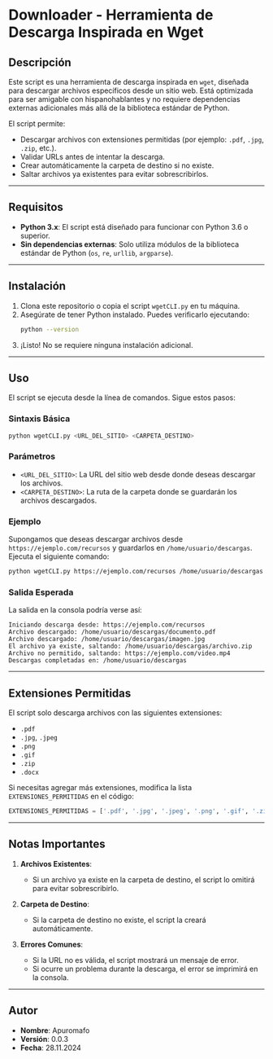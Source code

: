 
# **Downloader - Herramienta de Descarga Inspirada en Wget**

## **Descripción**
Este script es una herramienta de descarga inspirada en `wget`, diseñada para descargar archivos específicos desde un sitio web. Está optimizada para ser amigable con hispanohablantes y no requiere dependencias externas adicionales más allá de la biblioteca estándar de Python.

El script permite:
- Descargar archivos con extensiones permitidas (por ejemplo: `.pdf`, `.jpg`, `.zip`, etc.).
- Validar URLs antes de intentar la descarga.
- Crear automáticamente la carpeta de destino si no existe.
- Saltar archivos ya existentes para evitar sobrescribirlos.

---

## **Requisitos**
- **Python 3.x**: El script está diseñado para funcionar con Python 3.6 o superior.
- **Sin dependencias externas**: Solo utiliza módulos de la biblioteca estándar de Python (`os`, `re`, `urllib`, `argparse`).

---

## **Instalación**
1. Clona este repositorio o copia el script `wgetCLI.py` en tu máquina.
2. Asegúrate de tener Python instalado. Puedes verificarlo ejecutando:
   ```bash
   python --version
   ```
3. ¡Listo! No se requiere ninguna instalación adicional.

---

## **Uso**
El script se ejecuta desde la línea de comandos. Sigue estos pasos:

### **Sintaxis Básica**
```bash
python wgetCLI.py <URL_DEL_SITIO> <CARPETA_DESTINO>
```

### **Parámetros**
- `<URL_DEL_SITIO>`: La URL del sitio web desde donde deseas descargar los archivos.
- `<CARPETA_DESTINO>`: La ruta de la carpeta donde se guardarán los archivos descargados.

### **Ejemplo**
Supongamos que deseas descargar archivos desde `https://ejemplo.com/recursos` y guardarlos en `/home/usuario/descargas`. Ejecuta el siguiente comando:

```bash
python wgetCLI.py https://ejemplo.com/recursos /home/usuario/descargas
```

### **Salida Esperada**
La salida en la consola podría verse así:

```
Iniciando descarga desde: https://ejemplo.com/recursos
Archivo descargado: /home/usuario/descargas/documento.pdf
Archivo descargado: /home/usuario/descargas/imagen.jpg
El archivo ya existe, saltando: /home/usuario/descargas/archivo.zip
Archivo no permitido, saltando: https://ejemplo.com/video.mp4
Descargas completadas en: /home/usuario/descargas
```

---

## **Extensiones Permitidas**
El script solo descarga archivos con las siguientes extensiones:
- `.pdf`
- `.jpg`, `.jpeg`
- `.png`
- `.gif`
- `.zip`
- `.docx`

Si necesitas agregar más extensiones, modifica la lista `EXTENSIONES_PERMITIDAS` en el código:

```python
EXTENSIONES_PERMITIDAS = ['.pdf', '.jpg', '.jpeg', '.png', '.gif', '.zip', '.docx']
```

---

## **Notas Importantes**
1. **Archivos Existentes**:
   - Si un archivo ya existe en la carpeta de destino, el script lo omitirá para evitar sobrescribirlo.
   
2. **Carpeta de Destino**:
   - Si la carpeta de destino no existe, el script la creará automáticamente.

3. **Errores Comunes**:
   - Si la URL no es válida, el script mostrará un mensaje de error.
   - Si ocurre un problema durante la descarga, el error se imprimirá en la consola.

---

## **Autor**
- **Nombre**: Apuromafo
- **Versión**: 0.0.3
- **Fecha**: 28.11.2024

 